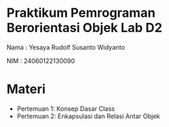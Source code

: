 # Praktikum Pemrograman Berorientasi Objek Lab D2
Nama : Yesaya Rudolf Susanto Widyanto

NIM  : 24060122130090

# Materi
- Pertemuan 1: Konsep Dasar Class
- Pertemuan 2: Enkapsulasi dan Relasi Antar Objek
